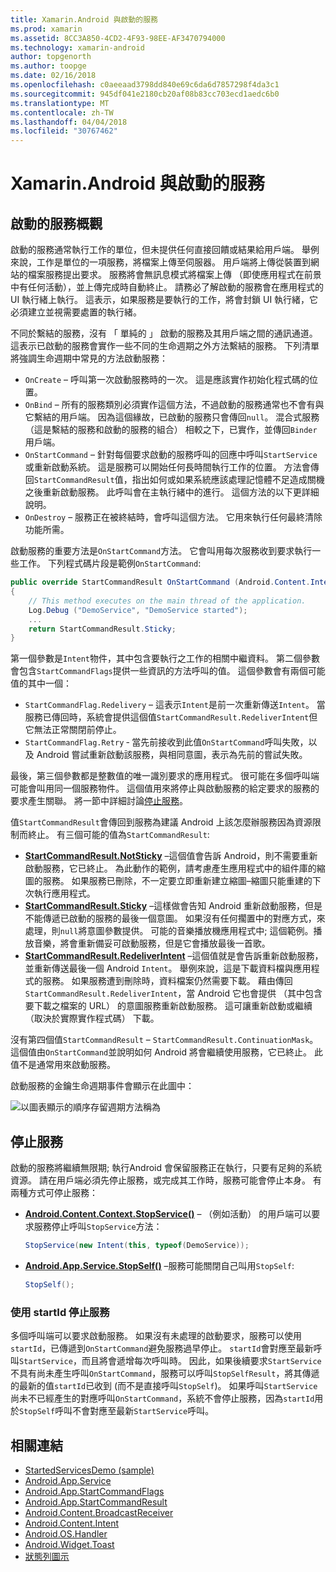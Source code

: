 ```yaml
---
title: Xamarin.Android 與啟動的服務
ms.prod: xamarin
ms.assetid: 8CC3A850-4CD2-4F93-98EE-AF3470794000
ms.technology: xamarin-android
author: topgenorth
ms.author: toopge
ms.date: 02/16/2018
ms.openlocfilehash: c0aeeaad3798dd840e69c6da6d7857298f4da3c1
ms.sourcegitcommit: 945df041e2180cb20af08b83cc703ecd1aedc6b0
ms.translationtype: MT
ms.contentlocale: zh-TW
ms.lasthandoff: 04/04/2018
ms.locfileid: "30767462"
---
```

# <a name="started-services-with-xamarinandroid"></a>Xamarin.Android 與啟動的服務

## <a name="started-services-overview"></a>啟動的服務概觀

啟動的服務通常執行工作的單位，但未提供任何直接回饋或結果給用戶端。 舉例來說，工作是單位的一項服務，將檔案上傳至伺服器。 用戶端將上傳從裝置到網站的檔案服務提出要求。 服務將會無訊息模式將檔案上傳 （即使應用程式在前景中有任何活動），並上傳完成時自動終止。 請務必了解啟動的服務會在應用程式的 UI 執行緒上執行。 這表示，如果服務是要執行的工作，將會封鎖 UI 執行緒，它必須建立並視需要處置的執行緒。

不同於繫結的服務，沒有 「 單純的 」 啟動的服務及其用戶端之間的通訊通道。 這表示已啟動的服務會實作一些不同的生命週期之外方法繫結的服務。 下列清單將強調生命週期中常見的方法啟動服務：

* `OnCreate` &ndash; 呼叫第一次啟動服務時的一次。 這是應該實作初始化程式碼的位置。
* `OnBind` &ndash; 所有的服務類別必須實作這個方法，不過啟動的服務通常也不會有與它繫結的用戶端。 因為這個緣故，已啟動的服務只會傳回`null`。 混合式服務 （這是繫結的服務和啟動的服務的組合） 相較之下，已實作，並傳回`Binder`用戶端。
* `OnStartCommand` &ndash; 針對每個要求啟動的服務呼叫的回應中呼叫`StartService`或重新啟動系統。 這是服務可以開始任何長時間執行工作的位置。 方法會傳回`StartCommandResult`值，指出如何或如果系統應該處理記憶體不足造成關機之後重新啟動服務。 此呼叫會在主執行緒中的進行。 這個方法的以下更詳細說明。
* `OnDestroy` &ndash; 服務正在被終結時，會呼叫這個方法。 它用來執行任何最終清除功能所需。

啟動服務的重要方法是`OnStartCommand`方法。 它會叫用每次服務收到要求執行一些工作。 下列程式碼片段是範例`OnStartCommand`: 

```csharp
public override StartCommandResult OnStartCommand (Android.Content.Intent intent, StartCommandFlags flags, int startId)
{
    // This method executes on the main thread of the application.
    Log.Debug ("DemoService", "DemoService started");
    ...
    return StartCommandResult.Sticky;
}
```

第一個參數是`Intent`物件，其中包含要執行之工作的相關中繼資料。 第二個參數會包含`StartCommandFlags`提供一些資訊的方法呼叫的值。 這個參數會有兩個可能值的其中一個：

* `StartCommandFlag.Redelivery` &ndash; 這表示`Intent`是前一次重新傳送`Intent`。 當服務已傳回時，系統會提供這個值`StartCommandResult.RedeliverIntent`但它無法正常關閉前停止。
* `StartCommandFlag.Retry` &dash; 當先前接收到此值`OnStartCommand`呼叫失敗，以及 Android 嘗試重新啟動該服務，與相同意圖，表示為先前的嘗試失敗。
 
最後，第三個參數都是整數值的唯一識別要求的應用程式。 很可能在多個呼叫端可能會叫用同一個服務物件。 這個值用來將停止與啟動服務的給定要求的服務的要求產生關聯。 將一節中詳細討論[停止服務](#Stopping_the_Service)。 

值`StartCommandResult`會傳回到服務為建議 Android 上該怎麼辦服務因為資源限制而終止。 有三個可能的值為`StartCommandResult`:

* **[StartCommandResult.NotSticky](https://developer.xamarin.com/api/field/Android.App.StartCommandResult.NotSticky/)**  &ndash;這個值會告訴 Android，則不需要重新啟動服務，它已終止。 為此動作的範例，請考慮產生應用程式中的組件庫的縮圖的服務。 如果服務已刪除，不一定要立即重新建立縮圖&ndash;縮圖只能重建的下次執行應用程式。
* **[StartCommandResult.Sticky](https://developer.xamarin.com/api/field/Android.App.StartCommandResult.Sticky/)**  &ndash;這樣做會告知 Android 重新啟動服務，但是不能傳遞已啟動的服務的最後一個意圖。 如果沒有任何擱置中的對應方式，來處理，則`null`將意圖參數提供。 可能的音樂播放機應用程式中; 這個範例。播放音樂，將會重新備妥可啟動服務，但是它會播放最後一首歌。 
* **[StartCommandResult.RedeliverIntent](https://developer.xamarin.com/api/field/Android.App.StartCommandResult.RedeliverIntent/)**  &ndash;這個值就是會告訴重新啟動服務，並重新傳送最後一個 Android `Intent`。 舉例來說，這是下載資料檔與應用程式的服務。 如果服務遭到刪除時，資料檔案仍然需要下載。 藉由傳回`StartCommandResult.RedeliverIntent`，當 Android 它也會提供 （其中包含要下載之檔案的 URL） 的意圖服務重新啟動服務。 這可讓重新啟動或繼續 （取決於實際實作程式碼） 下載。

沒有第四個值`StartCommandResult` &ndash; `StartCommandResult.ContinuationMask`。 這個值由`OnStartCommand`並說明如何 Android 將會繼續使用服務，它已終止。 此值不是通常用來啟動服務。

啟動服務的金鑰生命週期事件會顯示在此圖中： 

![以圖表顯示的順序存留週期方法稱為](started-services-images/started-service-01.png "圖，顯示在其中存留週期方法的呼叫的順序。")


<a name="Stopping_the_Service" />

## <a name="stopping-the-service"></a>停止服務

啟動的服務將繼續無限期; 執行Android 會保留服務正在執行，只要有足夠的系統資源。 請在用戶端必須先停止服務，或完成其工作時，服務可能會停止本身。 有兩種方式可停止服務： 
 
* **[Android.Content.Context.StopService()](https://developer.xamarin.com/api/member/Android.Content.Context.StopService/p/Android.Content.Intent/)**  &ndash; （例如活動） 的用戶端可以要求服務停止呼叫`StopService`方法： 

    ```csharp
    StopService(new Intent(this, typeof(DemoService));
    ```

* **[Android.App.Service.StopSelf()](https://developer.xamarin.com/api/member/Android.App.Service.StopSelf()/)**  &ndash;服務可能關閉自己叫用`StopSelf`:

    ```csharp
    StopSelf();
    ```
    
### <a name="using-startid-to-stop-a-service"></a>使用 startId 停止服務

多個呼叫端可以要求啟動服務。 如果沒有未處理的啟動要求，服務可以使用`startId`，已傳遞到`OnStartCommand`避免服務過早停止。 `startId`會對應至最新呼叫`StartService`，而且將會遞增每次呼叫時。 因此，如果後續要求`StartService`不具有尚未產生呼叫`OnStartCommand`，服務可以呼叫`StopSelfResult`，將其傳遞的最新的值`startId`已收到 (而不是直接呼叫`StopSelf`)。 如果呼叫`StartService`尚未不已經產生的對應呼叫`OnStartCommand`，系統不會停止服務，因為`startId`用於`StopSelf`呼叫不會對應至最新`StartService`呼叫。


## <a name="related-links"></a>相關連結

- [StartedServicesDemo (sample)](https://developer.xamarin.com/samples/monodroid/ApplicationFundamentals/ServiceSamples/StartedServicesDemo/)
- [Android.App.Service](https://developer.xamarin.com/api/type/Android.App.Service)
- [Android.App.StartCommandFlags](https://developer.xamarin.com/api/type/Android.App.StartCommandFlags)
- [Android.App.StartCommandResult](https://developer.xamarin.com/api/type/Android.App.StartCommandResult)
- [Android.Content.BroadcastReceiver](https://developer.xamarin.com/api/type/Android.Content.BroadcastReceiver/)
- [Android.Content.Intent](https://developer.xamarin.com/api/type/Android.Content.Intent)
- [Android.OS.Handler](https://developer.xamarin.com/api/type/Android.OS.Handler/)
- [Android.Widget.Toast](https://developer.xamarin.com/api/type/Android.Widget.Toast/)
- [狀態列圖示](http://developer.android.com/guide/practices/ui_guidelines/icon_design_status_bar.html)
